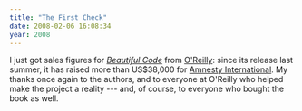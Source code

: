 ```yaml
---
title: "The First Check"
date: 2008-02-06 16:08:34
year: 2008
---
```

I just got sales figures for <a href="http://www.oreilly.com/catalog/9780596510046/"><em>Beautiful Code</em></a> from <a href="http://www.oreilly.com/">O'Reilly</a>: since its release last summer, it has raised more than US$38,000 for <a href="http://www.amnesty.org/">Amnesty International</a>.  My thanks once again to the authors, and to everyone at O'Reilly who helped make the project a reality --- and, of course, to everyone who bought the book as well.
